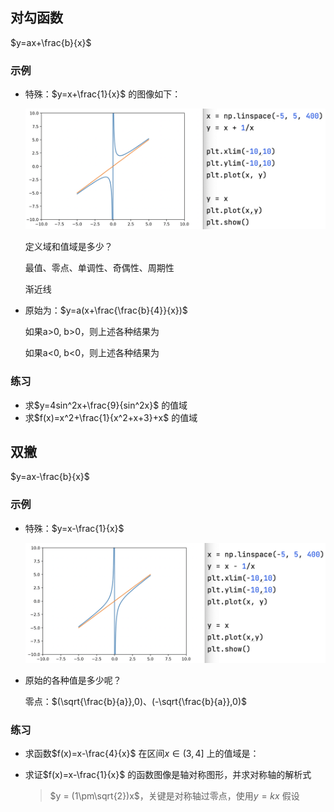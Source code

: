 ## 对勾函数

$y=ax+\frac{b}{x}$

### 示例

- 特殊：$y=x+\frac{1}{x}$ 的图像如下：

  ![image-20240803095800592](image-20240803095800592.png)

  定义域和值域是多少？

  最值、零点、单调性、奇偶性、周期性

  渐近线

- 原始为：$y=a(x+\frac{\frac{b}{4}}{x})$

  如果a>0, b>0，则上述各种结果为

  如果a<0, b<0，则上述各种结果为

### 练习

- 求$y=4sin^2x+\frac{9}{sin^2x}$ 的值域
- 求$f(x)=x^2+\frac{1}{x^2+x+3}+x$ 的值域

## 双撇

$y=ax-\frac{b}{x}$

### 示例

- 特殊：$y=x-\frac{1}{x}$

  ![image-20240803102450624](image-20240803102450624.png)

- 原始的各种值是多少呢？

  零点：$(\sqrt{\frac{b}{a}},0)、(-\sqrt{\frac{b}{a}},0)$

### 练习

- 求函数$f(x)=x-\frac{4}{x}$ 在区间$x\in (3,4]$ 上的值域是：

- 求证$f(x)=x-\frac{1}{x}$ 的函数图像是轴对称图形，并求对称轴的解析式

  > $y = (1\pm\sqrt{2})x$，关键是对称轴过零点，使用$y=kx$ 假设

